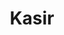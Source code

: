 ---
layout: home

title: "Kasir"
titleTemplate: "Developer Friendly Laravel Midtrans Package"

hero:
  name: Kasir
  text: Developer Friendly Laravel Midtrans Package
  tagline: Integrate Laravel and Indonesian payment gateway the easy way.
  actions:
  - theme: brand
    text: Introduction
    link: /installation
  - theme: alt
    text: Why Kasir?
    link: /installation
  - theme: alt
    text: View on GitHub
    link: https://github.com/kasirphp/kasir

features:
    
---